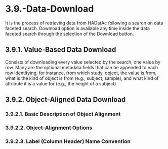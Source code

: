 # 3.9.-Data-Download

It is the process of retrieving data from HADatAc following a search on data faceted search. Download option is available any time inside the data faceted search through the selection of the Download button.

## 3.9.1. Value-Based Data Download

Consists of downloading every value selected by the search, one value by row. Many are the optional metadata fields that can be appended to each row identifying, for instance, from which study, object, the value is from, what is the kind of object is from \(e.g., subject, sample\), and what kind of attribute it is a value for \(e.g., the height of a subject\)

## 3.9.2. Object-Aligned Data Download

### 3.9.2.1. Basic Description of Object Alignment

### 3.9.2.2. Object-Alignment Options

### 3.9.2.3. Label \(Column Header\) Name Convention

